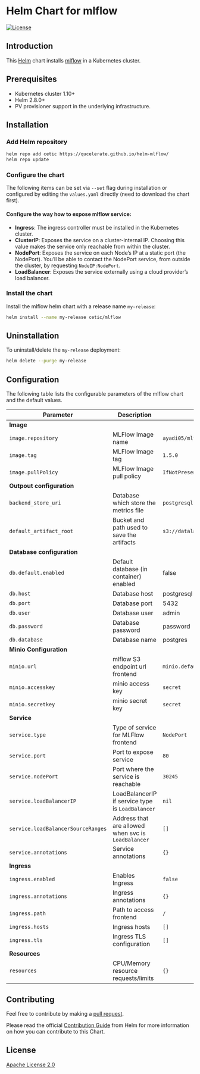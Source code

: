 # Helm Chart for mlflow

[![License](https://img.shields.io/badge/License-Apache%202.0-blue.svg)](https://opensource.org/licenses/Apache-2.0) 

## Introduction

This [Helm](https://github.com/kubernetes/helm) chart installs [mlflow](https://github.com/mlflow/mlflow) in a Kubernetes cluster.

## Prerequisites

- Kubernetes cluster 1.10+
- Helm 2.8.0+
- PV provisioner support in the underlying infrastructure.

## Installation

### Add Helm repository

```bash
helm repo add cetic https://qucelerate.github.io/helm-mlflow/
helm repo update
```

### Configure the chart

The following items can be set via `--set` flag during installation or configured by editing the `values.yaml` directly (need to download the chart first).

#### Configure the way how to expose mlflow service:

- **Ingress**: The ingress controller must be installed in the Kubernetes cluster.
- **ClusterIP**: Exposes the service on a cluster-internal IP. Choosing this value makes the service only reachable from within the cluster.
- **NodePort**: Exposes the service on each Node’s IP at a static port (the NodePort). You’ll be able to contact the NodePort service, from outside the cluster, by requesting `NodeIP:NodePort`.
- **LoadBalancer**: Exposes the service externally using a cloud provider’s load balancer.

### Install the chart

Install the mlflow helm chart with a release name `my-release`:

```bash
helm install --name my-release cetic/mlflow
```

## Uninstallation

To uninstall/delete the `my-release` deployment:

```bash
helm delete --purge my-release
```

## Configuration

The following table lists the configurable parameters of the mlflow chart and the default values.

| Parameter                          | Description                                         | Default                                                                |
| ---------------------------------- | --------------------------------------------------- | ---------------------------------------------------------------------- |
| **Image**                          |
| `image.repository`                 | MLFlow Image name                                   | `ayadi05/mlflow`                                                       |
| `image.tag`                        | MLFlow Image tag                                    | `1.5.0`                                                                |
| `image.pullPolicy`                 | MLFlow Image pull policy                            | `IfNotPresent`                                                         |
| **Outpout configuration**          |
| `backend_store_uri`                | Database which store the metrics file               | `postgresql://user:password@postgresql.default.svc.cluster.local:5432` |
| `default_artifact_root`            | Bucket and path used to save the artifacts          | `s3://datalake/mlflow/artifacts`                                       |
| **Database configuration**         |
| `db.default.enabled`               | Default database (in container) enabled             | false                                                                  |
| `db.host`                          | Database host                                       | postgresql                                                             |
| `db.port`                          | Database port                                       | 5432                                                                   |
| `db.user`                          | Database user                                       | admin                                                                  |
| `db.password`                      | Database password                                   | password                                                               |
| `db.database`                      | Database name                                       | postgres                                                               |
| **Minio Configuration**            |
| `minio.url`                        | mlflow S3 endpoint url frontend                     | `minio.default.svc.cluster.local:9000`                                 |
| `minio.accesskey`                  | minio access key                                    | `secret`                                                               |
| `minio.secretkey`                  | minio secret key                                    | `secret`                                                               |
| **Service**                        |
| `service.type`                     | Type of service for MLFlow frontend                 | `NodePort`                                                             |
| `service.port`                     | Port to expose service                              | `80`                                                                   |
| `service.nodePort`                 | Port where the service is reachable                 | `30245`                                                                |
| `service.loadBalancerIP`           | LoadBalancerIP if service type is `LoadBalancer`    | `nil`                                                                  |
| `service.loadBalancerSourceRanges` | Address that are allowed when svc is `LoadBalancer` | `[]`                                                                   |
| `service.annotations`              | Service annotations                                 | `{}`                                                                   |
| **Ingress**                        |
| `ingress.enabled`                  | Enables Ingress                                     | `false`                                                                |
| `ingress.annotations`              | Ingress annotations                                 | `{}`                                                                   |
| `ingress.path`                     | Path to access frontend                             | `/`                                                                    |
| `ingress.hosts`                    | Ingress hosts                                       | `[]`                                                                   |
| `ingress.tls`                      | Ingress TLS configuration                           | `[]`                                                                   |
| **Resources**                      |
| `resources`                        | CPU/Memory resource requests/limits                 | `{}`                                                                   |

## Contributing

Feel free to contribute by making a [pull request](https://github.com/qucelerate/helm-mlflow/pull/new/master).

Please read the official [Contribution Guide](https://github.com/helm/charts/blob/master/CONTRIBUTING.md) from Helm for more information on how you can contribute to this Chart.

## License

[Apache License 2.0](/LICENSE.md)
